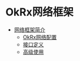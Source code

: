 # OkRx网络框架
* [网络框架简介]()
    * [OkRx网络配置](/docs/okrx-net-config.md)
    * [接口定义](/docs/okrx-net-api.md)
    * [高级使用](/docs/okrx-net-senior.md)
